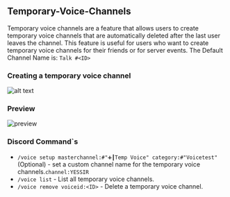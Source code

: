 ## Temporary-Voice-Channels

Temporary voice channels are a feature that allows users to create temporary voice channels that are automatically deleted after the last user leaves the channel. This feature is useful for users who want to create temporary voice channels for their friends or for server events.
The Default Channel Name is: `Talk #<ID>`<br>

### Creating a temporary voice channel
![alt text](../assets/images/y1Uw4aijNZ.png)

### Preview
![preview](../assets/images/XNrQrNYqQQ.png)


### Discord Command`s 
- `/voice setup masterchannel:#"➕┃Temp Voice" category:#"Voicetest"`<br> (Optional) - set a custom channel name for the temporary voice channels.`channel:YESSIR`<br>
- `/voice list` - List all temporary voice channels.
- `/voice remove voiceid:<ID>` - Delete a temporary voice channel.